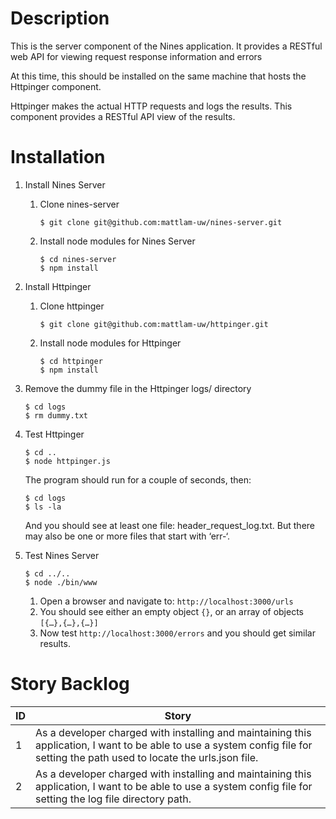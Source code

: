 # Description
This is the server component of the Nines application. It provides a RESTful web API for viewing request response information and errors

At this time, this should be installed on the same machine that hosts the Httpinger component.

Httpinger makes the actual HTTP requests and logs the results. This component provides a RESTful API view of the results.

# Installation

1. Install Nines Server
    1. Clone nines-server
        
        ```
        $ git clone git@github.com:mattlam-uw/nines-server.git
        ```
        
    2. Install node modules for Nines Server
        
        ```
        $ cd nines-server
        $ npm install
        ```
        
2. Install Httpinger
    1. Clone httpinger
        
        ```
        $ git clone git@github.com:mattlam-uw/httpinger.git
        ```
        
    2. Install node modules for Httpinger
        
        ```
        $ cd httpinger
        $ npm install
        ```
        
3. Remove the dummy file in the Httpinger logs/ directory
    
    ```
    $ cd logs
    $ rm dummy.txt
    ```
    
4. Test Httpinger
    
    ```
    $ cd ..
    $ node httpinger.js
    ```
    
    The program should run for a couple of seconds, then:
    
    ```
    $ cd logs
    $ ls -la
    ```
    
    And you should see at least one file: header_request_log.txt. But there may also be one or more files that start with ‘err-‘.
5. Test Nines Server
    
    ```
    $ cd ../..
    $ node ./bin/www
    ```
    
    1. Open a browser and navigate to: ```http://localhost:3000/urls```
    2. You should see either an empty object ```{}```, or an array of objects ```[{…},{…},{…}]```
    3. Now test ```http://localhost:3000/errors``` and you should get similar results.
	
# Story Backlog
| ID  | Story |
| --- | ----- |
| 1 | As a developer charged with installing and maintaining this application, I want to be able to use a system config file for setting the path used to locate the urls.json file. |
| 2 | As a developer charged with installing and maintaining this application, I want to be able to use a system config file for setting the log file directory path. |
